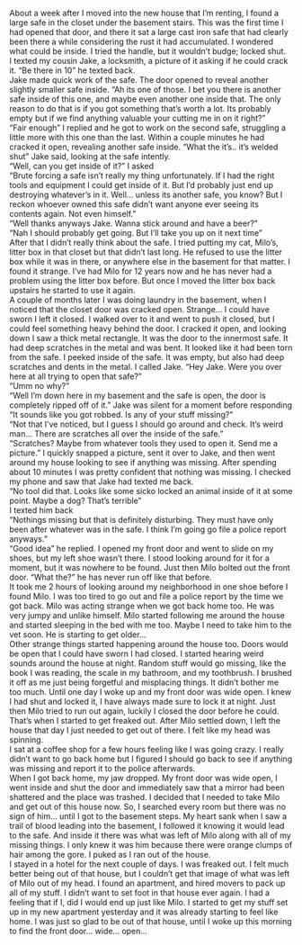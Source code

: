 About a week after I moved into the new house that I’m renting, I found a large safe in the closet under the basement stairs. This was the first time I had opened that door, and there it sat a large cast iron safe that had clearly been there a while considering the rust it had accumulated. I wondered what could be inside. I tried the handle, but it wouldn’t budge; locked shut.  
I texted my cousin Jake, a locksmith, a picture of it asking if he could crack it. “Be there in 10” he texted back.  
Jake made quick work of the safe. The door opened to reveal another slightly smaller safe inside. “Ah its one of those. I bet you there is another safe inside of this one, and maybe even another one inside that. The only reason to do that is if you got something that’s worth a lot. Its probably empty but if we find anything valuable your cutting me in on it right?”  
“Fair enough” I replied and he got to work on the second safe, struggling a little more with this one than the last. Within a couple minutes he had cracked it open, revealing another safe inside. “What the it’s.. it’s welded shut” Jake said, looking at the safe intently.  
“Well, can you get inside of it?” I asked  
“Brute forcing a safe isn’t really my thing unfortunately. If I had the right tools and equipment I could get inside of it. But I’d probably just end up destroying whatever’s in it. Well... unless its another safe, you know? But I reckon whoever owned this safe didn’t want anyone ever seeing its contents again. Not even himself.”  
“Well thanks anyways Jake. Wanna stick around and have a beer?”  
“Nah I should probably get going. But I’ll take you up on it next time”  
After that I didn’t really think about the safe. I tried putting my cat, Milo’s, litter box in that closet but that didn’t last long. He refused to use the litter box while it was in there, or anywhere else in the basement for that matter. I found it strange. I’ve had Milo for 12 years now and he has never had a problem using the litter box before. But once I moved the litter box back upstairs he started to use it again.  
A couple of months later I was doing laundry in the basement, when I noticed that the closet door was cracked open. Strange... I could have sworn I left it closed. I walked over to it and went to push it closed, but I could feel something heavy behind the door. I cracked it open, and looking down I saw a thick metal rectangle. It was the door to the innermost safe. It had deep scratches in the metal and was bent. It looked like it had been torn from the safe. I peeked inside of the safe. It was empty, but also had deep scratches and dents in the metal. I called Jake. “Hey Jake. Were you over here at all trying to open that safe?”  
“Umm no why?”  
“Well I’m down here in my basement and the safe is open, the door is completely ripped off of it.” Jake was silent for a moment before responding  
“It sounds like you got robbed. Is any of your stuff missing?”  
“Not that I’ve noticed, but I guess I should go around and check. It’s weird man... There are scratches all over the inside of the safe.”  
“Scratches? Maybe from whatever tools they used to open it. Send me a picture.” I quickly snapped a picture, sent it over to Jake, and then went around my house looking to see if anything was missing. After spending about 10 minutes I was pretty confident that nothing was missing. I checked my phone and saw that Jake had texted me back.  
“No tool did that. Looks like some sicko locked an animal inside of it at some point. Maybe a dog? That’s terrible”  
I texted him back  
“Nothings missing but that is definitely disturbing. They must have only been after whatever was in the safe. I think I’m going go file a police report anyways.”  
“Good idea” he replied. I opened my front door and went to slide on my shoes, but my left shoe wasn’t there. I stood looking around for it for a moment, but it was nowhere to be found. Just then Milo bolted out the front door. “What the?” he has never run off like that before.  
It took me 2 hours of looking around my neighborhood in one shoe before I found Milo. I was too tired to go out and file a police report by the time we got back. Milo was acting strange when we got back home too. He was very jumpy and unlike himself. Milo started following me around the house and started sleeping in the bed with me too. Maybe I need to take him to the vet soon. He is starting to get older...  
Other strange things started happening around the house too. Doors would be open that I could have sworn I had closed. I started hearing weird sounds around the house at night. Random stuff would go missing, like the book I was reading, the scale in my bathroom, and my toothbrush. I brushed it off as me just being forgetful and misplacing things. It didn’t bother me too much. Until one day I woke up and my front door was wide open. I knew I had shut and locked it, I have always made sure to lock it at night. Just then Milo tried to run out again, luckily I closed the door before he could. That’s when I started to get freaked out. After Milo settled down, I left the house that day I just needed to get out of there. I felt like my head was spinning.  
I sat at a coffee shop for a few hours feeling like I was going crazy. I really didn’t want to go back home but I figured I should go back to see if anything was missing and report it to the police afterwards.  
When I got back home, my jaw dropped. My front door was wide open, I went inside and shut the door and immediately saw that a mirror had been shattered and the place was trashed. I decided that I needed to take Milo and get out of this house now. So, I searched every room but there was no sign of him… until I got to the basement steps. My heart sank when I saw a trail of blood leading into the basement, I followed it knowing it would lead to the safe. And inside it there was what was left of Milo along with all of my missing things. I only knew it was him because there were orange clumps of hair among the gore. I puked as I ran out of the house.  
I stayed in a hotel for the next couple of days. I was freaked out. I felt much better being out of that house, but I couldn’t get that image of what was left of Milo out of my head. I found an apartment, and hired movers to pack up all of my stuff. I didn’t want to set foot in that house ever again. I had a feeling that if I, did I would end up just like Milo. I started to get my stuff set up in my new apartment yesterday and it was already starting to feel like home. I was just so glad to be out of that house, until I woke up this morning to find the front door... wide... open...